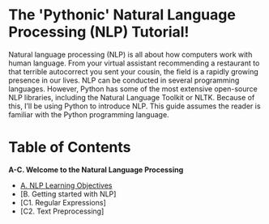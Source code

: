 # The 'Pythonic' Natural Language Processing (NLP) Tutorial!
Natural language processing (NLP) is all about how computers work with human language. From your virtual assistant recommending a restaurant to that terrible autocorrect you sent your cousin, the field is a rapidly growing presence in our lives. NLP can be conducted in several programming languages. However, Python has some of the most extensive open-source NLP libraries, including the Natural Language Toolkit or NLTK. Because of this, I’ll be using Python to introduce NLP. This guide assumes the reader is familiar with the Python programming language.

# Table of Contents
**A-C. Welcome to the Natural Language Processing**
- [A. NLP Learning Objectives](https://github.com/the-machine-preacher/Pythonic-NLP-Tutorial/blob/main/A.%20NLP%20Learning%20Objectives.ipynb)
- [B. Getting started with NLP]
- [C1. Regular Expressions]
- [C2. Text Preprocessing]

